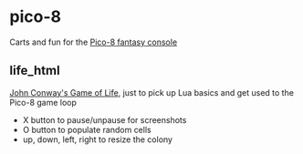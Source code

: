 # pico-8
Carts and fun for the [Pico-8 fantasy console](https://www.pico-8.com)

## life_html
[John Conway's Game of Life](http://www.conwaylife.com/wiki/Conway's_Game_of_Life), just to pick up Lua basics and get used to the Pico-8 game loop
* X button to pause/unpause for screenshots
* O button to populate random cells
* up, down, left, right to resize the colony
